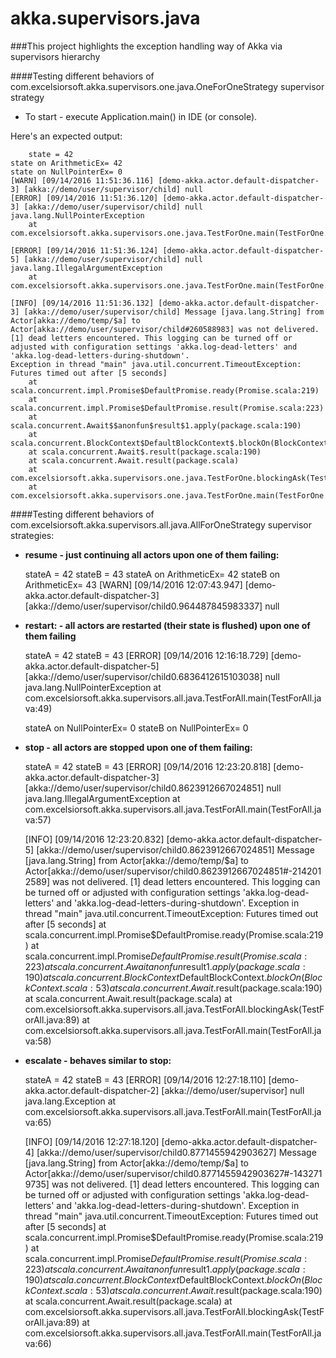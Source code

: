 # akka.supervisors.java

###This project highlights the exception handling way of Akka via supervisors hierarchy

####Testing different behaviors of com.excelsiorsoft.akka.supervisors.one.java.OneForOneStrategy supervisor strategy

- To start - execute Application.main() in IDE (or console).

Here's an expected output:

		state = 42
	state on ArithmeticEx= 42
	state on NullPointerEx= 0
	[WARN] [09/14/2016 11:51:36.116] [demo-akka.actor.default-dispatcher-3] [akka://demo/user/supervisor/child] null
	[ERROR] [09/14/2016 11:51:36.120] [demo-akka.actor.default-dispatcher-3] [akka://demo/user/supervisor/child] null
	java.lang.NullPointerException
		at com.excelsiorsoft.akka.supervisors.one.java.TestForOne.main(TestForOne.java:35)
	
	[ERROR] [09/14/2016 11:51:36.124] [demo-akka.actor.default-dispatcher-5] [akka://demo/user/supervisor/child] null
	java.lang.IllegalArgumentException
		at com.excelsiorsoft.akka.supervisors.one.java.TestForOne.main(TestForOne.java:42)
	
	[INFO] [09/14/2016 11:51:36.132] [demo-akka.actor.default-dispatcher-3] [akka://demo/user/supervisor/child] Message [java.lang.String] from Actor[akka://demo/temp/$a] to Actor[akka://demo/user/supervisor/child#260588983] was not delivered. [1] dead letters encountered. This logging can be turned off or adjusted with configuration settings 'akka.log-dead-letters' and 'akka.log-dead-letters-during-shutdown'.
	Exception in thread "main" java.util.concurrent.TimeoutException: Futures timed out after [5 seconds]
		at scala.concurrent.impl.Promise$DefaultPromise.ready(Promise.scala:219)
		at scala.concurrent.impl.Promise$DefaultPromise.result(Promise.scala:223)
		at scala.concurrent.Await$$anonfun$result$1.apply(package.scala:190)
		at scala.concurrent.BlockContext$DefaultBlockContext$.blockOn(BlockContext.scala:53)
		at scala.concurrent.Await$.result(package.scala:190)
		at scala.concurrent.Await.result(package.scala)
		at com.excelsiorsoft.akka.supervisors.one.java.TestForOne.blockingAsk(TestForOne.java:62)
		at com.excelsiorsoft.akka.supervisors.one.java.TestForOne.main(TestForOne.java:43)

####Testing different behaviors of com.excelsiorsoft.akka.supervisors.all.java.AllForOneStrategy supervisor strategies:

- **resume - just continuing all actors upon one of them failing:**

	stateA = 42
	stateB = 43
	stateA on ArithmeticEx= 42
	stateB on ArithmeticEx= 43
	[WARN] [09/14/2016 12:07:43.947] [demo-akka.actor.default-dispatcher-3] [akka://demo/user/supervisor/child0.964487845983337] null

- **restart: - all actors are restarted (their state is flushed) upon one of them failing**

	stateA = 42
	stateB = 43
	[ERROR] [09/14/2016 12:16:18.729] [demo-akka.actor.default-dispatcher-5] [akka://demo/user/supervisor/child0.6836412615103038] null
	java.lang.NullPointerException
		at com.excelsiorsoft.akka.supervisors.all.java.TestForAll.main(TestForAll.java:49)
	
	stateA on NullPointerEx= 0
	stateB on NullPointerEx= 0

- **stop - all actors are stopped upon one of them failing:**

	stateA = 42
	stateB = 43
	[ERROR] [09/14/2016 12:23:20.818] [demo-akka.actor.default-dispatcher-3] [akka://demo/user/supervisor/child0.8623912667024851] null
	java.lang.IllegalArgumentException
		at com.excelsiorsoft.akka.supervisors.all.java.TestForAll.main(TestForAll.java:57)
	
	[INFO] [09/14/2016 12:23:20.832] [demo-akka.actor.default-dispatcher-5] [akka://demo/user/supervisor/child0.8623912667024851] Message [java.lang.String] from Actor[akka://demo/temp/$a] to Actor[akka://demo/user/supervisor/child0.8623912667024851#-2142012589] was not delivered. [1] dead letters encountered. This logging can be turned off or adjusted with configuration settings 'akka.log-dead-letters' and 'akka.log-dead-letters-during-shutdown'.
	Exception in thread "main" java.util.concurrent.TimeoutException: Futures timed out after [5 seconds]
		at scala.concurrent.impl.Promise$DefaultPromise.ready(Promise.scala:219)
		at scala.concurrent.impl.Promise$DefaultPromise.result(Promise.scala:223)
		at scala.concurrent.Await$$anonfun$result$1.apply(package.scala:190)
		at scala.concurrent.BlockContext$DefaultBlockContext$.blockOn(BlockContext.scala:53)
		at scala.concurrent.Await$.result(package.scala:190)
		at scala.concurrent.Await.result(package.scala)
		at com.excelsiorsoft.akka.supervisors.all.java.TestForAll.blockingAsk(TestForAll.java:89)
		at com.excelsiorsoft.akka.supervisors.all.java.TestForAll.main(TestForAll.java:58)

- **escalate - behaves similar to stop:**

	stateA = 42
	stateB = 43
	[ERROR] [09/14/2016 12:27:18.110] [demo-akka.actor.default-dispatcher-2] [akka://demo/user/supervisor] null
	java.lang.Exception
		at com.excelsiorsoft.akka.supervisors.all.java.TestForAll.main(TestForAll.java:65)
	
	[INFO] [09/14/2016 12:27:18.120] [demo-akka.actor.default-dispatcher-4] [akka://demo/user/supervisor/child0.8771455942903627] Message [java.lang.String] from Actor[akka://demo/temp/$a] to Actor[akka://demo/user/supervisor/child0.8771455942903627#-1432719735] was not delivered. [1] dead letters encountered. This logging can be turned off or adjusted with configuration settings 'akka.log-dead-letters' and 'akka.log-dead-letters-during-shutdown'.
	Exception in thread "main" java.util.concurrent.TimeoutException: Futures timed out after [5 seconds]
		at scala.concurrent.impl.Promise$DefaultPromise.ready(Promise.scala:219)
		at scala.concurrent.impl.Promise$DefaultPromise.result(Promise.scala:223)
		at scala.concurrent.Await$$anonfun$result$1.apply(package.scala:190)
		at scala.concurrent.BlockContext$DefaultBlockContext$.blockOn(BlockContext.scala:53)
		at scala.concurrent.Await$.result(package.scala:190)
		at scala.concurrent.Await.result(package.scala)
		at com.excelsiorsoft.akka.supervisors.all.java.TestForAll.blockingAsk(TestForAll.java:89)
		at com.excelsiorsoft.akka.supervisors.all.java.TestForAll.main(TestForAll.java:66)
